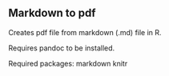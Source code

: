 Markdown to pdf
---------
Creates pdf file from markdown (.md) file in R.

Requires pandoc to be installed.

Required packages:
markdown
knitr